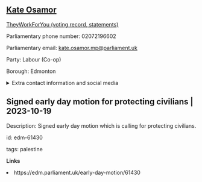 ## <a href="https://members.parliament.uk/member/4515/contact">Kate Osamor</a>

<a href="https://www.theyworkforyou.com/mp/25365/kate_osamor/edmonton">TheyWorkForYou (voting record, statements)</a> 

Parliamentary phone number: 02072196602 

Parliamentary email: kate.osamor.mp@parliament.uk 

Party: Labour (Co-op) 

Borough: Edmonton 

<details><summary>Extra contact information and social media</summary> 
<li>Website: http://www.kateosamor.co.uk/</li>
<li>Twitter: https://twitter.com/kateosamor</li>
<li>Constituency office phone number:</li>
<li>Constituency office email:</li>
<li>Facebook:</li>
<li>Instagram:</li>
<li>Youtube:</li>
<li>Linkedin:</li>
<li>Government department phone number:</li>
<li>Government department email:</li>
<li>Threads:</li>
<li>Party office phone number:</li>
<li>Party office email:</li>
<li>Tiktok:</li>
</details>

## Signed early day motion for protecting civilians | 2023-10-19

Description: Signed early day motion which is calling for protecting civilians. 
 
id: edm-61430 

tags: palestine 

**Links** 
 <li>https://edm.parliament.uk/early-day-motion/61430</li>

